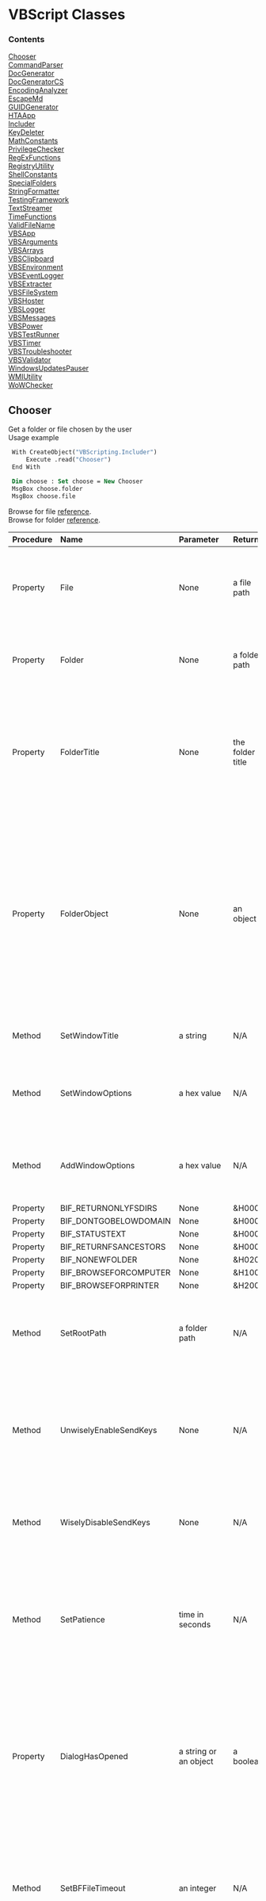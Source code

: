 # VBScript Classes

### Contents

[Chooser](#chooser)  
[CommandParser](#commandparser)  
[DocGenerator](#docgenerator)  
[DocGeneratorCS](#docgeneratorcs)  
[EncodingAnalyzer](#encodinganalyzer)  
[EscapeMd](#escapemd)  
[GUIDGenerator](#guidgenerator)  
[HTAApp](#htaapp)  
[Includer](#includer)  
[KeyDeleter](#keydeleter)  
[MathConstants](#mathconstants)  
[PrivilegeChecker](#privilegechecker)  
[RegExFunctions](#regexfunctions)  
[RegistryUtility](#registryutility)  
[ShellConstants](#shellconstants)  
[SpecialFolders](#specialfolders)  
[StringFormatter](#stringformatter)  
[TestingFramework](#testingframework)  
[TextStreamer](#textstreamer)  
[TimeFunctions](#timefunctions)  
[ValidFileName](#validfilename)  
[VBSApp](#vbsapp)  
[VBSArguments](#vbsarguments)  
[VBSArrays](#vbsarrays)  
[VBSClipboard](#vbsclipboard)  
[VBSEnvironment](#vbsenvironment)  
[VBSEventLogger](#vbseventlogger)  
[VBSExtracter](#vbsextracter)  
[VBSFileSystem](#vbsfilesystem)  
[VBSHoster](#vbshoster)  
[VBSLogger](#vbslogger)  
[VBSMessages](#vbsmessages)  
[VBSPower](#vbspower)  
[VBSTestRunner](#vbstestrunner)  
[VBSTimer](#vbstimer)  
[VBSTroubleshooter](#vbstroubleshooter)  
[VBSValidator](#vbsvalidator)  
[WindowsUpdatesPauser](#windowsupdatespauser)  
[WMIUtility](#wmiutility)  
[WoWChecker](#wowchecker)  


## Chooser
Get a folder or file chosen by the user  
Usage example  
  
```vb
 With CreateObject("VBScripting.Includer") 
     Execute .read("Chooser")
 End With 

 Dim choose : Set choose = New Chooser 
 MsgBox choose.folder 
 MsgBox choose.file 
```
  
Browse for file <a href="http://stackoverflow.com/questions/21559775/vbscript-to-open-a-dialog-to-select-a-filepath"> reference</a>.  
Browse for folder <a href="http://ss64.com/vb/browseforfolder.html"> reference</a>.  
  
| Procedure | Name | Parameter | Return | Comment |
| :-------- | :--- | :-------- | :----- | :------ |
|Property|File|None|a file path|Opens a Choose File dialog and returns the path of a file chosen by the user\. Returns an empty string if no folder was selected\. Note: The title bar text will say Choose File to Upload\.|
|Property|Folder|None|a folder path|Opens a Browse For Folder dialog and returns the path of a folder chosen by the user\. Returns an empty string if no folder was selected\.|
|Property|FolderTitle|None|the folder title|Opens a Browse For Folder dialog and returns the title of a folder chosen by the user\. The title for a normal folder is just the folder name\. For a special folder like %UserProfile%, it may be something entirely different\. Returns an empty string if no folder was selected\.|
|Property|FolderObject|None|an object|Opens a Browse For Folder dialog and returns a Shell\.Application BrowseForFolder object for a folder chosen by the user\. This object has methods Title and Self\.Path, corresponding to this class's FolderTitle and FolderPath, respectively\. This method is recommended for when you need both the FolderTitle and FolderPath but only want the user to have to choose once\. If no folder was selected, then TypeName\(folderObj\) = "Nothing" is True\.|
|Method|SetWindowTitle|a string|N/A|Sets the title of the Browse For Folder window: i\.e\. the text below the titlebar\.|
|Method|SetWindowOptions|a hex value|N/A|Sets the behavior or behaviors for the Browse For Folder window\. The parameter is one or more of the BIF\_ constants:  e\.g\. obj\.BIF\_EDITBOX \+ obj\.BIF\_NONEWFOLDER\.|
|Method|AddWindowOptions|a hex value|N/A|Adds a behavior or behaviors to the Browse For Folder window\. The parameter is one or more of the BIF\_ constants:  e\.g\. obj\.BIF\_EDITBOX \+ obj\.BIF\_NONEWFOLDER\.|
|Property|BIF_RETURNONLYFSDIRS|None|&H0001|None|
|Property|BIF_DONTGOBELOWDOMAIN|None|&H0002|None|
|Property|BIF_STATUSTEXT|None|&H0004|None|
|Property|BIF_RETURNFSANCESTORS|None|&H0008|None|
|Property|BIF_NONEWFOLDER|None|&H0200|None|
|Property|BIF_BROWSEFORCOMPUTER|None|&H1000|None|
|Property|BIF_BROWSEFORPRINTER|None|&H2000|None|
|Method|SetRootPath|a folder path|N/A|Sets the root folder that the Browse For Folder window will allow browsing\. Environment variables are allowed\. See also the UnwiselyEnableSendKeys method\.|
|Method|UnwiselyEnableSendKeys|None|N/A|Optional\. Not recommended\. Enables sending keystrokes to the Choose File to Upload dialog in order to open at the RootFolder\. There is a risk whenever using the WScript\.Shell SendKeys method that keystrokes will be sent to the wrong window\.|
|Method|WiselyDisableSendKeys|None|N/A|Default setting\. Disables SendKeys\. The Choose File to Upload dialog will open to the last place a file was selected, regardless of the RootFolder setting\.|
|Method|SetPatience|time in seconds|N/A|Sets the maximum time in seconds that the File method waits for the Choose File to Upload dialog to appear before abandoning attempts to open the dialog at the folder specified by RootFolder\. Applies only when SendKeys is enabled\. Default is 5 \(seconds\)\.|
|Property|DialogHasOpened|a string or an object|a boolean|Waits for the specified dialog to appear, then returns False if the specified doesn't appear within the time specified by SetPatience, by default 5 \(seconds\)\. Parameter is either a string to match with the title bar text, as when browsing for a file, or else a WshScriptExec object, as when browsing for a folder\. Used internally and by the unit test\.|
|Method|SetBFFileTimeout|an integer|N/A|Sets the time in seconds after which the Browse For File \(Choose File to Upload\) dialog will be terminated if a file has not been chosen\. A timeout of 0 will allow the dialog to remain open indefinitely\. Intended to allow improved testing reliability\. Default is 0\.|
|Method|SetMaxExecLifetime|WShellExec object, exe, milliseconds|N/A|Terminates a WShellExec process \(the Browse for File window for example\) after the specified time in milliseconds\. Timeout of 0 prevents termination\. An example of the exe: "mshta\.exe"\.|

## CommandParser
Command Parser  
  
Runs a specified command and searches the output for a phrase  
  
| Procedure | Name | Parameter | Return | Comment |
| :-------- | :--- | :-------- | :----- | :------ |
|Method|SetCommand|newCmd|N/A|Sets the command to run whose output will be searched\. Required before calling GetResult\.|
|Method|SetSearchPhrase|newSearchPhrase|N/A|Sets a phase to search for in the command's output\. Required before calling GetResult\.|
|Property|GetResult|None|a boolean|Runs the sepecified command and returns True if the specified phrase is found in the command output\.|
|Method|SetStartPhrase|newStartPhrase|N/A|Sets a unique phrase to identify the output line after which the search begins\. Optional\. By defualt the output is searched from the beginning\.|
|Method|SetStopPhrase|newStopPhrase|N/A|Sets a unique phrase to identify the line that follows the last line of the search\. Optional\. By defualt, the output is searched to the end\.|

## DocGenerator
Generate html and markdown documentation for VBScript code based on well-formed comments.  
Usage Example  
```vb
 With CreateObject("VBScripting.Includer")
     Execute .read("DocGenerator")
 End With
 With New DocGenerator
     .SetTitle "VBScript Utility Classes Documentation"
     .SetDocName "TheDocs.html"
     .SetFilesToDocument "*.vbs | *.wsf | *.wsc"
     .SetScriptFolder = "..\..\class"
     .SetDocFolder = "..\.."
     .Generate
     .View
 End With
```
  
<h5> Example of well-formed comments before a Sub statement </h5>  
 Note: A remark is required for Methods (Subs).  
```vb
'Method: SubName
'Parameters: varName, varType
'Remark: Details about the parameters.
```
<h5> Example of well-formed comments before a Property or Function statement </h5>  
 Note: A Returns (or Return or Returns: or Return:) is required with a Property or Function.  
```vb
'Property: PropertyName
'Returns: a string
'Remark: A remark is not required for a Property or Function.
```
<h5> Notes for the comment syntax at the beginning of a script </h5>  
Use a single quote (') for general comments <br />  
- lines without html will be wrapped with p tags <br />  
- lines with html will not be wrapped with p tags <br />  
- use a single quote by itself for an empty line <br />  
- Wrap VBScript code with <code>pre</code> tags, separating multiple lines with &lt;br /&gt;. <br />  
- Wrap other code with <code>code</code> tags, separating multiple lines with &lt;br /&gt;. <br />  
  
Use three single quotes for remarks that should not appear in the documentation <br />  
  
Use four single quotes (''''), if the script doesn't contain a class statement, to separate the general comments at the beginning of the file from the rest of the file.  
  
| Procedure | Name | Parameter | Return | Comment |
| :-------- | :--- | :-------- | :----- | :------ |
|Method|SetScriptFolder|a folder|N/A|Required\. Must be set before calling the Generate method\. Sets the folder containing the scripts to include in the generated documentation\. Environment variables OK\. Relative paths OK\.|
|Method|SetDocFolder|a folder|N/A|Required\. Must be set before calling the Generate method\. Sets the folder of the documentation file\. Environment variables OK\. Relative paths OK\.|
|Method|SetDocName|a filename|N/A|Required\. Must be set before calling the Generate method\. Specifies the name of the documentation file, including the filename extension \(\.html suggested\)\.|
|Method|SetTitle|a string|N/A|Required\. Must be set before calling the Generate method\. Sets the title for the documentation\.|
|Method|SetFilesToDocument|wildcard(s)|N/A|Optional\. Specifies which files to document: default is <strong> \*\.vbs </strong>\. Separate multiple wildcards with " \| "\.|
|Method|Generate|None|N/A|Generate comment\-based documentation for the scripts in the specified folder\.|
|Method|View|None|N/A|Open the documentation file for viewing|
|Property|Colorize|-|-|Gets or sets whether a &lt;pre&gt; code block in the markdown \(\.md\) document \(assumed to be VBScript\) is colorized\. If False \(experimental, with GFM\), the code lines will not wrap\. Default is True|

## DocGeneratorCS
 DocGeneratorCS class  
  
 Generates html and markdown documentation for C# code from compiler-generated xml files based on three-slash (///) code comments.<br />  
 Four base tags are supported: summary, parameters, returns, and remarks.<br />  
 Within these tags, html tags are supported. While not all html tags are supported by markdown, they should at least be tolerated, subject to the Note below.  
 Note: Html tags may result in malformed markdown table rows when there is whitespace between adjacent tags.  
  
| Procedure | Name | Parameter | Return | Comment |
| :-------- | :--- | :-------- | :----- | :------ |
|Property|XmlFolder|-|-|Required\. Gets or sets the folder containing the \.xml files autogenerated by the C\# compiler\. Relative paths and environment variables are supported\.|
|Property|OutputFile|-|-|Required\. Gets or sets the path and base name of the output files, not including  the \.html and \.md filename extensions\. Older versions, if any, will be overwritten\. Relative paths and environment variables are supported\.|
|Method|Generate|None|N/A|Generates html and markdown code documentation\. Requires \.xml files to have been generated by the C\# compiler\.|
|Method|ViewHtml|None|N/A|Opens the html document with the default viewer\.|
|Method|ViewMarkdown|None|N/A|Opens the markdown document with the default viewer\.|

## EncodingAnalyzer
Provides various properties to analyze a file's encoding  
Usage example  
```vb
With CreateObject("VBScripting.Includer")
    Execute .read("EncodingAnalyzer")
End With
 
With New EncodingAnalyzer.SetFile(WScript.Arguments(0))
    MsgBox "isUTF16LE: " & .isUTF16LE
End With
```
  
Stackoverflow references: <a href="http://stackoverflow.com/questions/3825390/effective-way-to-find-any-files-encoding"> 1</a>, <a href="http://stackoverflow.com/questions/1410334/filesystemobject-reading-unicode-files"> 2</a>.  
  
| Procedure | Name | Parameter | Return | Comment |
| :-------- | :--- | :-------- | :----- | :------ |
|Property|SetFile|a filespec|an object self reference|Required\. Specifies the file whose encoding is to be determined\. Relative paths are permitted, relative to the current directory\.|
|Property|isUTF16LE|None|a boolean|Returns a boolean indicating whether the file specified by SetFile is Unicode Little Endian, <strong> aka Unicode</strong>\.|
|Property|isUTF16BE|None|a boolean|Returns a boolean indicating whether the file specified by SetFile is Unicode Big Endian\.|
|Property|isUTF7|None|a boolean|Returns a boolean indicating whether the file specified by SetFile is UTF7\.|
|Property|isUTF8|None|a boolean|Returns a boolean indicating whether the file specified by SetFile is UTF8\.|
|Property|isUTF32|None|a boolean|Returns a boolean indicating whether the file specified by SetFile is UTF32\.|
|Property|isAscii|None|a boolean|Returns a boolean indicating whether the file specified by SetFile is Ascii\.|
|Property|GetType|None|a string|Returns one of the following strings according the format of the file set by SetFile: Ascii, UTF16LE, UTF16BE, UTF7, UTF8, UTF32\.|
|Property|GetCurrentDirectory|None|a folder|Returns the current directory|
|Method|SetCurrentDirectory|a folder|N/A|Sets the current directory\.|
|Property|GetByte|BOM byte number|an integer|Returns the Ascii value, 0 to 255, of the byte specified\. The parameter must be an integer: one of 0, 1, 2, or 3\. These represent the first four bytes in the file, the Byte Order Mark \(BOM\)\.|

## EscapeMd
EscapeMd.vbs  
Escapes markdown special characters.  
  
| Procedure | Name | Parameter | Return | Comment |
| :-------- | :--- | :-------- | :----- | :------ |
|Property|EscapeMd|unescaped string|escaped string|Returns a string with Markdown special characters escaped\.|

## GUIDGenerator
Generate a unique GUID  
Usage example  
```vb
 With CreateObject("VBScripting.Includer")
     Execute .read("GUIDGenerator")
 End With
 InputBox "",, New GUIDGenerator
```
  
| Procedure | Name | Parameter | Return | Comment |
| :-------- | :--- | :-------- | :----- | :------ |
|Property|Generate|None|a GUID|Returns a unique GUID\. Generate is the default property for the class, so the property name is optional\. A sample GUID: \{928507A9\-7958\-4E6E\-A0B1\-C33A5D4D602A\}|
|Method|SetUppercase|None|N/A|Configure the Generate property to return uppercase, the default\.|
|Method|SetLowercase|None|N/A|Configure the Generate property to return lowercase|

## HTAApp
HTAApp class  
Supports the VBSApp class, providing .hta functionality.  
  
| Procedure | Name | Parameter | Return | Comment |
| :-------- | :--- | :-------- | :----- | :------ |
|Method|Sleep|an integer|N/A|Pauses execution of the script or \.hta for the specified number of milliseconds\.|
|Method|PrepareToSleep|None|N/A|Required before calling the Sleep method when AlwaysPrepareToSleep is False in HTAApp\.config\.|
|Property|GetFilespec|None|a string|Returns the filespec of the calling \.hta file\.|
|Property|GetArgs|None|an array|Returns the mshta\.exe command line args as an array, including the \.hta filespec, which has index 0\.|

## Includer
  
The Includer object helps with dependency management, and can be used in a .wsf, .vbs, or .hta script.  
  
How it works: The Read method returns the contents of a .vbs class file--or any other text file.  
  
Usage example  
```vb
 With CreateObject("VBScripting.Includer")
     Execute .read("WMIUtility.vbs")
     Execute .read("TextStreamer") '.vbs may be omitted
 End With
 Dim wmi : Set wmi = New WMIUtility
 Dim streamer : Set streamer = New TextStreamer 
```
  
Relative paths may be used and are relative to the location of the class folder.  
  
Registration  
  
Although Windows Script Component (.wsc) files must be registered--unless used with GetObject("script:" & AbsolutePathToWscFile)--right clicking <code> Includer.wsc</code> and selecting Register probably <strong> will not work</strong>. Instead,  
1) Run the Setup.vbs in the project folder. Or,  
2) Run the following commands in a command window with elevated privileges. The first command applies to 64-bit systems and 32-bit systems. The second command applies only to 64-bit systems.  
  
<code>     %SystemRoot%\System32\regsvr32.exe &lt;absolute-path-to&gt;\Includer.wsc </code> <br /> <code>     %SystemRoot%\SysWow64\regsvr32.exe &lt;absolute-path-to&gt;\Includer.wsc </code>  
  
| Procedure | Name | Parameter | Return | Comment |
| :-------- | :--- | :-------- | :----- | :------ |
|Property|GetObj|className|An object|Returns an object based on the VBScript class with the specified name\. Requires a \.wsc Windows Script Component file in \\class\\wsc\. See StringFormatter\.wsc for an example\.|
|Property|Read|a file|the file contents|Returns the contents of the specified file, which may be expressed either as an abolute path, or as a relative path relative to the <code> class</code> folder\. The file name extension may be omitted for \.vbs files\.|
|Property|ReadFrom|file, path|file contents|Returns the contents of the specified file, which may be expressed either as an abolute path, or as a relative path relative to the path specified\. The file name extension may be omitted for \.vbs files\.|
|Property|LibraryPath|None|a folder path|Returns the resolved, absolute path of the folder that contains Includer\.wsc, which is the reference for relative paths passed to the Read and ReadFrom methods\.|

## KeyDeleter
Deletes a registry key and all of its subkeys.  
  
| Procedure | Name | Parameter | Return | Comment |
| :-------- | :--- | :-------- | :----- | :------ |
|Method|DeleteKey|root, key|N/A|Deletes the specified registry key and all of its subkeys\. Use one of the root constants for the first parameter\.|
|Property|HKCR|None|&H80000000|Provides a value suitable for the first parameter of the DeleteKey method\.|
|Property|HKCU|None|&H80000001|Provides a value suitable for the first parameter of the DeleteKey method\.|
|Property|HKLM|None|&H80000002|Provides a value suitable for the first parameter of the DeleteKey method\.|
|Property|HKU|None|&H80000003|Provides a value suitable for the first parameter of the DeleteKey method\.|
|Property|HKCC|None|&H80000005|Provides a value suitable for the first parameter of the DeleteKey method\.|
|Property|Result|None|an integer|Returns a code indicating the result of the most recent DeleteKey call\. Codes can be looked up in <a href="https://msdn\.microsoft\.com/en\-us/library/aa393978\(v=vs\.85\)\.aspx">WbemErrEnum</a>|
|Property|Delete|a boolean|a boolean|Gets or sets the boolean that controls whether the key is actually deleted\.|

## MathConstants
| Procedure | Name | Parameter | Return | Comment |
| :-------- | :--- | :-------- | :----- | :------ |
|Property|Pi|None|3.14159...|None|
|Property|DEGRAD|None|Pi/180|Used to convert degrees to radians|
|Property|RADEG|None|180/Pi|Used to convert radians to degrees|

## PrivilegeChecker
Default property Privileged returns True if the calling script has elevated privileges.  
Usage example  
```vb
 With CreateObject("VBScripting.Includer") 
     Execute .read("PrivilegeChecker") 
 End With 
 MsgBox WScript.ScriptName & " is running with elevated privileges: " & New PrivilegeChecker 
```
  
Reference: <a href="http://stackoverflow.com/questions/4051883/batch-script-how-to-check-for-admin-rights/21295806"> stackoverflow.com</a>  
  
| Procedure | Name | Parameter | Return | Comment |
| :-------- | :--- | :-------- | :----- | :------ |
|Property|Privileged|None|a boolean|Returns True if the calling script is running with elevated privileges, False if not\. Privileged is the default property\.|

## RegExFunctions
Regular Expression functions - a work in progress  
  
Usage example  
```vb
  With CreateObject("VBScripting.Includer")
      Execute .read("RegExFunctions")
  End With
  
  Dim reg : Set reg = New RegExFunctions
  reg.SetTestString "'Method SetSomething"
  reg.SetPattern "(M).*(od).*(tS)"
  
  Dim s, submatch, subs : s = ""
  Set subs = reg.GetSubMatches
  
  For Each submatch In subs
      s = s & " " & submatch
  Next
  MsgBox s 'M od tS 
```
  
| Procedure | Name | Parameter | Return | Comment |
| :-------- | :--- | :-------- | :----- | :------ |
|Property|Pattern|wildcard|a regex expression|Returns a regex expression equivalent to the specified wildcard expression\(s\)\. Delimit multiple wildcards with \|\.|
|Property|re|None|an object reference|Returns a reference to the RegExp object instance|
|Method|SetPattern|a regex pattern|N/A|Required before calling FirstMatch or GetSubMatches\. Sets the pattern of the RegExp object instance|
|Method|SetTestString|a string|N/A|Required before calling FirstMatch or GetSubMatches\. Specifies the string against which the regex pattern will be tested\.|
|Method|SetIgnoreCase|a boolean|N/A|Optional\. Specifies whether the regex object will ignore case\. Default is False\.|
|Method|SetGlobal|a boolean|N/A|Optional\. Specifies whether the pattern should match all occurrences in the search string or just the first one\. Default is False\.|
|Property|GetSubMatches|None|an object|Returns the RegExp SubMatches object for the specified pattern and test string\. The matches can be accessed with a For Each loop\. See general usage comments\. Work in progress\. You must handle errors in case there are no matches\.|
|Property|FirstMatch|None|a string|Regarding the string specified by SetTestString, returns the first substring in the string that matches the regex pattern specified by SetPattern\.|

## RegistryUtility
Provides functions relating to the Windows&reg; registry  
  
Usage example  
```vb
  With CreateObject("VBScripting.Includer") 
      Execute .read("RegistryUtility") 
  End With 
  Dim reg : Set reg = New RegistryUtility 
  Dim key : key = "SOFTWARE\Microsoft\Windows NT\CurrentVersion" 
  MsgBox reg.GetStringValue(reg.HKLM, key, "ProductName") 
```
  
Set valueName to vbEmpty or "" (two double quotes) to specify a key's default value.  
  
StdRegProv docs <a href="https://msdn.microsoft.com/en-us/library/aa393664(v=vs.85).aspx"> online</a>.  
  
| Procedure | Name | Parameter | Return | Comment |
| :-------- | :--- | :-------- | :----- | :------ |
|Method|SetPC|a computer name|N/A|Optional\. A dot \(\.\) can be used for the local computer \(default\), in place of the computer name\.|
|Property|GetStringValue|rootKey, subKey, valueName|a string|Returns the value of the specified registry location\. The specified registry entry must be of type string \(REG\_SZ\)\.|
|Method|SetStringValue|rootKey, subKey, valueName, value|N/A|Writes the specified REG\_SZ value to the specified registry location\. Writing to HKLM or HKCR requires elevated privileges\.|
|Property|GetExpandedStringValue|rootKey, subKey, valueName|a string|Returns the value of the specified registry location\. The specified registry entry must be of type REG\_EXPAND\_SZ\.|
|Method|SetExpandedStringValue|rootKey, subKey, valueName, value|N/A|Writes the specified REG\_EXPAND\_SZ value to the specified registry location\. Writing to HKLM or HKCR requires elevated privileges\.|
|Property|HKLM|None|&H80000002|Represents HKEY\_LOCAL\_MACHINE\. For use with the rootKey parameter\.|
|Property|HKCU|None|&H80000001|Represents HKEY\_CURRENT\_USER\. For use with the rootKey parameter\.|
|Property|HKCR|None|&H80000000|Represents HKEY\_CLASSES\_ROOT\. For use with the rootKey parameter\.|
|Property|GetPC|None|a string|Returns the name of the current computer\. <strong> \.</strong> \(dot\) indicates the local computer\.|
|Property|GetRegValueType|rootKey, subKey, valueName|an integer|Returns a registry key value type integer\.|
|Method|EnumValues|rootKey, subKey, aNames, aTypes|N/A|Enumerates the value names and their types for the specified key\. The aNames and aTypes parameters are populated with arrays of key value name strings and type integers, respectively\. Wraps the StdRegProv EnumValues method, effectively fixing its <a href="https://groups\.google\.com/forum/\#\!topic/microsoft\.public\.win32\.programmer\.wmi/10wMqGWIfms"> lonely Default Value bug</a>, except that with HKCR and HKLM, elevated privileges are required or else aNames and aValues may be null if the default value is the only value\.|
|Property|REG_SZ|None|1|Returns a registry value type constant\.|
|Property|REG_EXPAND_SZ|None|2|Returns a registry value type constant\.|
|Property|REG_BINARY|None|3|Returns a registry value type constant\.|
|Property|REG_DWORD|None|4|Returns a registry value type constant\.|
|Property|REG_MULTI_SZ|None|7|Returns a registry value type constant\.|
|Property|REG_QWORD|None|11|Returns a registry value type constant\.|
|Property|GetRegValueTypeString|rootKey, subKey, valueName|a string|Returns a registry key value type string suitable for use with WScript\.Shell RegWrite method argument \#3\. That is, one of "REG\_SZ", "REG\_EXPAND\_SZ", "REG\_BINARY", or "REG\_DWORD"\.|

## ShellConstants
Constants for use with WScript.Shell.Run  
  
| Procedure | Name | Parameter | Return | Comment |
| :-------- | :--- | :-------- | :----- | :------ |
|Property|RunHidden|None|0|Window opens hidden\. <br /> For use with Run method parameter \#2|
|Property|RunNormal|None|1|Window opens normal\. <br /> For use with Run method parameter \#2|
|Property|RunMinimized|None|2|Window opens minimized\. <br /> For use with Run method parameter \#2|
|Property|RunMaximized|None|3|Window opens maximized\. <br /> For use with Run method parameter \#2|
|Property|Synchronous|None|True|Script execution halts and waits for the called process to exit\. <br /> For use with Run method parameter \#3|
|Property|Asynchronous|None|False|Script execution proceeds without waiting for the called process to exit\. <br /> For use with Run method parameter \#3|

## SpecialFolders
An enum and wrapper for WScript.Shell.SpecialFolders  
Usage example  
```vb
     With CreateObject("VBScripting.Includer") 
         Execute .read("SpecialFolders") 
     End With 
   
     Dim sf : Set sf = New SpecialFolders 
     MsgBox sf.GetPath(sf.AllUsersDesktop) 'C:\Users\Public\Desktop 
```
  
| Procedure | Name | Parameter | Return | Comment |
| :-------- | :--- | :-------- | :----- | :------ |
|Property|GetPath|a special folder alias|a folder path|Returns the absolute path of the specified special folder\. This is the default property, so the property name is optional\.|
|Property|GetAliasList|None|a string|Returns a comma \+ space delimited list of the aliases of all the special folders\.|
|Property|GetAliasArray|None|an array of strings|Returns an array of the aliases of all the special folders\.|
|Property|AllUsersDesktop|None|a string|Returns a special folder alias having the exact same characters as the property name|
|Property|AllUsersStartMenu|None|a string|Returns a special folder alias having the exact same characters as the property name|
|Property|AllUsersPrograms|None|a string|Returns a special folder alias having the exact same characters as the property name|
|Property|AllUsersStartup|None|a string|Returns a special folder alias having the exact same characters as the property name|
|Property|Desktop|None|a string|Returns a special folder alias having the exact same characters as the property name|
|Property|Favorites|None|a string|Returns a special folder alias having the exact same characters as the property name|
|Property|Fonts|None|a string|Returns a special folder alias having the exact same characters as the property name|
|Property|MyDocuments|None|a string|Returns a special folder alias having the exact same characters as the property name|
|Property|NetHood|None|a string|Returns a special folder alias having the exact same characters as the property name|
|Property|PrintHood|None|a string|Returns a special folder alias having the exact same characters as the property name|
|Property|Programs|None|a string|Returns a special folder alias having the exact same characters as the property name|
|Property|Recent|None|a string|Returns a special folder alias having the exact same characters as the property name|
|Property|SendTo|None|a string|Returns a special folder alias having the exact same characters as the property name|
|Property|StartMenu|None|a string|Returns a special folder alias having the exact same characters as the property name|
|Property|Startup|None|a string|Returns a special folder alias having the exact same characters as the property name|
|Property|Templates|None|a string|Returns a special folder alias having the exact same characters as the property name|

## StringFormatter
 StringFormatter.vbs is the script for StringFormatter.wsc  
  
Provides string formatting functions  
  
Three instantiation examples:  
```vb
 With CreateObject("VBScripting.Includer") 
      Execute .read("StringFormatter") 
      Dim fm : Set fm = New StringFormatter 
 End With 
```
or   
```vb
 With CreateObject("VBScripting.Includer") 
      Dim fm : Set fm = .GetObj("StringFormatter") 
 End With 
```
or   
```vb
 Dim fm : Set fm = CreateObject("VBScripting.StringFormatter") 
```
Usage examples:  
```vb
 WScript.Echo fm.format(Array("MsgBox ""%s: "" & %s", "Result", -5.1)) 'MsgBox "Result: " & -5.1 
 
 WScript.Echo fm.pluralize(3, "dog") '3 dogs 
 WScript.Echo fm.pluralize(1, "dog") '1 dog 
 WScript.Echo fm.pluralize(0, "dog") '0 dogs 
 fm.SetZeroSingular 
 WScript.Echo fm.pluralize(0, "dog") '0 dog 
 WScript.Echo fm.pluralize(1, Split("person people")) '1 person 
 WScript.Echo fm.pluralize(2, Split("person people")) '2 people 
 WScript.Echo fm.pluralize(12, "egg") '12 eggs 
```
  
| Procedure | Name | Parameter | Return | Comment |
| :-------- | :--- | :-------- | :----- | :------ |
|Property|Format|array|a string|Returns a formatted string\. The parameter is an array whose first element contains the pattern of the returned string\. The first %s in the pattern is replaced by the next element in the array\. The second %s in the pattern is replaced by the next element in the array, and so on\. Variant subtypes tested OK with %s include string, integer, and single\. Format is the default property for the class, so the property name is optional\. If there are too many or too few %s instances, then an error will be raised\.|
|Method|SetSurrogate|a string|N/A|Optional\. Sets the string that the Format method will replace with the specified array element\(s\), %s by default\.|
|Property|Pluralize|count, noun|a string|Returns a string that may or may not be pluralized, depending on the specified count\. If the noun has irregular pluralization, pass in a two\-element array: <code> Split\("person people"\)</code>\. Otherwise, you may pass in either a singular noun as a string, <code> red herring</code>, or else a two\-element array, <code> Split\("red herring \| red herrings", "\|"\)</code>\.|
|Method|SetZeroSingular|None|N/A|Optional\. Changes the default behavior of considering a count of zero to be plural\.|
|Method|SetZeroPlural|None|N/A|Optional\. Restores the default behavior of considering a count of zero to be plural\.|

## TestingFramework
A lightweight testing framework  
Usage example  
 ```vb
     With CreateObject("VBScripting.Includer") 
         Execute .read("VBSValidator") 
         Execute .read("TestingFramework") 
     End With 
     Dim val : Set val = New VBSValidator 'class under test 
     With New TestingFramework 
         .describe "VBSValidator class" 
         .it "should return False when IsBoolean is given a string" 
             .AssertEqual val.IsBoolean("sdfjke"), False 
         .it "should raise an error when EnsureBoolean is given a string" 
             Dim nonBool : nonBool = "a string" 
             On Error Resume Next 
                 val.EnsureBoolean(nonBool) 
                 .AssertErrorRaised 
                 Dim errDescr : errDescr = Err.Description 'capture the error information 
                 Dim errSrc : errSrc = Err.Source 
             On Error Goto 0 
     End With 
```
  
 See also VBSTestRunner  
  
| Procedure | Name | Parameter | Return | Comment |
| :-------- | :--- | :-------- | :----- | :------ |
|Method|describe|unit description|N/A|Sets the description for the unit under test\. E\.g\. \.describe "DocGenerator class"|
|Method|it|an expectation|N/A|Sets the specification, a\.k\.a\. spec, which is a description of some expectation to be met by the unit under test\. E\.g\. \.it "should return an integer"|
|Property|GetSpec|None|a string|Returns the specification string for the current spec\.|
|Method|ShowPendingResult|None|N/A|Flushes any pending results\. Generally for internal use, but may occasionally be helpful prior to an ad hoc StdOut comment, so that the comment shows up in the output in its proper place\.|
|Method|AssertEqual|actual, expected|N/A|Asserts that the specified two variants, of any subtype, are equal\.|
|Method|AssertErrorRaised|None|N/A|Asserts that an error should be raised by one or more of the preceeding statements\. The statement\(s\), together with the AssertErrorRaised statement, should be wrapped with an <br /> <pre style='white\-space: nowrap;'> On Error Resume Next <br /> On Error Goto 0 </pre> block\.|
|Method|DeleteFiles|an array|N/A|Deletes the specified files\. The parameter is an array of filespecs\. Relative paths may be used\.|
|Property|MessageAppeared|None|a boolean|None|
|Method|ShowSendKeysWarning|None|N/A|Shows a SendKeys warning: a warning message to not make mouse clicks or key presses\.|
|Method|CloseSendKeysWarning|None|N/A|Closes the SendKeys warning\.|

## TextStreamer
Open a file as a text stream for reading, writing, or appending.  
<h5> Methods for use with the text stream that is returned by the Open method: </h5>  
<p> <em> Reading methods: </em> Read, ReadLine, ReadAll <br /> <em> Writing methods: </em> Write, WriteLine, WriteBlankLines <br /> <em> Reading or Writing methods: </em> Close, Skip, SkipLine <br /> <em> Reading or writing properties: </em> AtEndOfLine, AtEndOfStream, Column, Line </p>  
  
| Procedure | Name | Parameter | Return | Comment |
| :-------- | :--- | :-------- | :----- | :------ |
|Property|Open|None|an object|Returns a text stream object according to the specified settings \(methods beginning with Set\.\.\.\)|
|Method|SetFile|a filespec|N/A|Specifies the file to be opened by the text streamer\. Can include environment variable names\. The default file is a random\-named \.txt file on the desktop\.|
|Method|SetFolder|a folder|N/A|Specifies the folder of the file to be opened by the text streamer\. Can include environment variables\. Default is %UserProfile%\\Desktop|
|Method|SetFileName|a file name|N/A|Specifies the file name, including extension, of the file to be opened by the text streamer\. Default is a randomly named \.txt file\.|
|Method|SetForReading|None|N/A|Prepares the text stream to be opened for reading|
|Method|SetForWriting|None|N/A|Prepares the text stream to be opened for writing|
|Method|SetForAppending|None|N/A|Prepares the text stream to be opened for appending \(default\)|
|Method|SetCreateNew|None|N/A|Allows a new file to be created \(default\)|
|Method|SetDontCreateNew|None|N/A|Prevents a new file from being created if the file doesn't already exist|
|Method|SetAscii|None|N/A|Sets the expectation that the file will be Ascii \(default\)|
|Method|SetUnicode|None|N/A|Sets the expectation that the file will be Unicode|
|Method|SetSystemDefault|None|N/A|Uses Ascii or Unicode according to the system default|
|Method|View|None|N/A|Opens the file for viewing|
|Method|CloseViewer|None|N/A|Close the file viewer\. From the docs: Use the Terminate method only as a last resort since some applications do not clean up properly\. As a general rule, let the process run its course and end on its own\. The Terminate method attempts to end a process using the WM\_CLOSE message\. If that does not work, it kills the process immediately without going through the normal shutdown procedure\.|
|Method|SetViewer|filespec|N/A|Sets the filespec of an alternate file viewer to use with the View method\.The default viewer is Notepad\.|
|Method|Delete|None|N/A|Deletes the streamer file|
|Method|Run|None|N/A|Open/Run the file, assuming it has an executable file extension\.|
|Property|GetFile|None|a filespec|Returns the filespec of the file that is open or set to be opened by the text streamer\. Environment variables are not expanded\.|
|Property|GetFileName|None|a file name|Returns the file name of the file that is open or set to be opened by the text streamer\. Environment variables are not expanded\.|
|Property|GetFolder|None|a folder|Returns the folder of the file that is open or set to be opened by the text streamer\. Environment variables are not expanded\.|
|Property|GetCreateMode|None|a boolean|Gets the current CreateMode setting\. Returns one of these stream constants: bDontCreateNew or bCreateNew\.|
|Property|GetStreamMode|None|an integer|Gets the current StreamMode setting\. Returns one of these stream constants: iForReading, iForWriting, iForAppending|
|Property|GetStreamFormat|None|a tristate boolean|Gets the current StreamFormat setting\. Returns one of these stream constants: tbAscii, tbUnicode, tbSystemDefault|

## TimeFunctions
| Procedure | Name | Parameter | Return | Comment |
| :-------- | :--- | :-------- | :----- | :------ |
|Method|SetFirstDOW|an integer|N/A|Specifies the first day of the week\. Parameter can be one of the VBScript constants vbSunday, vbMonday, \.\.\.|
|Property|LetDOWBeAbbreviated|a boolean|N/A|Specifies whether day\-of\-the\-week strings should be abbreviated: Default is False\.|
|Property|TwoDigit|a number|a two-char string|Returns a two\-char string that may have a leading 0, given a numeric integer/string/variant of length one or two|
|Property|DOW|a date|a day of the week|Returns a day of the week string, e\.g\. Monday, given a VBS date|
|Property|GetFormattedDay|a date|a date string|Returns a formatted day string; e\.g\. 2016\-09\-15\-Sat|
|Property|GetFormattedTime|a date|a date string|Returns a formatted 24\-hr time string: e\.g\. 13:38:45 or 00:45:32|

## ValidFileName
Provides for modifying a string to remove characters that are not suitable for use in a Windows&reg; file name.  
Usage Example  
```vb
     With CreateObject("VBScripting.Includer") 
         Execute .read("ValidFileName") 
     End With 
  
     MsgBox GetValidFileName("test\ing") 'test-ing 
```
  
ValidFileName.vbs provides an example of introductory comments in a script that lacks a Class statement: With DocGenerator.vbs, a line beginning with '''' (four single quotes) may be used instead of a Class statement, in order to end the introductory comments section.  
  
| Procedure | Name | Parameter | Return | Comment |
| :-------- | :--- | :-------- | :----- | :------ |
|Property|GetValidFileName|a file name candidate|a valid file name|Returns a string suitable for use as a file name: Removes <strong> \\ / : \* ? " < > \| %20 \# </strong> and replaces them with a hyphen/dash \(\-\)|

## VBSApp
VBSApp class  
Intended to support identical handling of class procedures by .vbs/.wsf files and .hta files.  
This can be useful when writing a class that might be used in both types of "apps".  
Four ways to instantiate  
For .vbs/.wsf scripts,  
 ```vb
  Dim app : Set app = CreateObject("VBScripting.VBSApp") 
  app.Init WScript 
```
For .hta applications,  
 ```vb
  Dim app : Set app = CreateObject("VBScripting.VBSApp") 
  app.Init document 
```
If the script may be used in .vbs/.wsf scripts or .hta applications  
 ```vb
  With CreateObject("VBScripting.Includer") 
      Execute .read("VBSApp") 
  End With 
  Dim app : Set app = New VBSApp 
```
Alternate method for both .hta and .vbs/.wsf,  
 ```vb
  Set app = CreateObject("VBScripting.VBSApp") 
  If "HTMLDocument" = TypeName(document) Then 
      app.Init document 
  Else app.Init WScript 
  End If 
```
Examples  
 ```vb
  'test.vbs "arg one" "arg two" 
  With CreateObject("VBScripting.Includer") 
      Execute .read("VBSApp") 
  End With 
  Dim app : Set app = New VBSApp 
  MsgBox app.GetName 'test.vbs 
  MsgBox app.GetArg(1) 'arg two 
  MsgBox app.GetArgsCount '2 
  app.Quit 
```
  
 ```vb
  <!-- test.hta "arg one" "arg two" --> 
  <hta:application icon="msdt.exe"> 
      <script language="VBScript"> 
          With CreateObject("VBScripting.Includer") 
              Execute .read("VBSApp") 
          End With 
          Dim app : Set app = New VBSApp 
          MsgBox app.GetName 'test.hta 
          MsgBox app.GetArg(1) 'arg two 
          MsgBox app.GetArgsCount '2 
          app.Quit 
      </script> 
  </hta:application> 
```
  
| Procedure | Name | Parameter | Return | Comment |
| :-------- | :--- | :-------- | :----- | :------ |
|Property|GetArgs|None|array of strings|Returns an array of command\-line arguments\.|
|Property|GetArgsString|None|a string|Returns the command\-line arguments string\. Can be used when restarting a script for example, in order to retain the original arguments\. Each argument is wrapped wih double quotes\. The return string has a leading space, by design, unless there are no arguments\.|
|Property|GetArg|an integer|a string|Returns the command\-line argument having the specified zero\-based index\.|
|Property|GetArgsCount|None|an integer|Returns the number of arguments\.|
|Property|GetFullName|None|a string|Returns the filespec of the calling script or hta\.|
|Property|GetFileName|None|a string|Returns the name of the calling script or hta, including the filename extension\.|
|Property|GetBaseName|None|a string|Returns the name of the calling script or hta, without the filename extension\.|
|Property|GetExtensionName|None|a string|Returns the filename extension of the calling script or hta\.|
|Property|GetParentFolderName|None|a string|Returns the folder that contains the calling script or hta\.|
|Property|GetExe|None|a string|Returns "mshta\.exe" to hta files, and "wscript\.exe" or "cscript\.exe" to scripts, depending on the host\.|
|Method|RestartWith|#1: host; #2: switch; #3: elevating"|N/A|Restarts the script/app with the specified host \(typically "wscript\.exe", "cscript\.exe", or "mshta\.exe"\) and retaining the command\-line arguments\. Paramater \#2 is a cmd\.exe switch, "/k" or "/c"\. Parameter \#3 is a boolean, True if restarting with elevated privileges\. If userInteractive, first warns user that the User Account Control dialog will open\.|
|Method|SetUserInteractive|boolean|N/A|Sets userInteractive value\. Setting to True can be useful for debugging\. Default is True\.|
|Property|GetUserInteractive|None|boolean|Returns the userInteractive setting\. This setting also may affect the visibility of selected console windows\.|
|Method|SetVisibility|0 (hidden) or 1 (normal)|N/A|Sets the visibility of selected command windows\. SetUserInteractive also affects this setting\. Default is True\.|
|Property|GetVisibility|None|0 (hidden) or 1 (normal)|Returns the current visibility setting\. SetUserInteractive also affects this setting\.|
|Method|Quit|None|N/A|Gracefully closes the hta/script\.|
|Method|Sleep|an integer|N/A|Pauses execution of the script or \.hta for the specified number of milliseconds\.|
|Property|WScriptHost|None|"wscript.exe"|Can be used as an argument for the method RestartIfNotPrivileged\.|
|Property|CScriptHost|None|"cscript.exe"|Can be used as an argument for the method RestartIfNotPrivileged\.|
|Property|GetHost|None|"wscript.exe" or "cscript.exe" or "mshta.exe"|Returns the current host\. Can be used as an argument for the method RestartIfNotPrivileged\.|

## VBSArguments
Functions related to VBScript command-line arguments  
  
| Procedure | Name | Parameter | Return | Comment |
| :-------- | :--- | :-------- | :----- | :------ |
|Property|GetArgumentsString|None|a string containing all command-line arguments|For use when restarting a script, in order to retain the original arguments\. Each argument is wrapped wih quotes, which are stripped off as they are read back in\. The return string has a leading space, by design, unless there are no arguments|

## VBSArrays
| Procedure | Name | Parameter | Return | Comment |
| :-------- | :--- | :-------- | :----- | :------ |
|Property|Uniques|an array|an array|Returns an array with no duplicate items, given an array that may have some\.|
|Property|RemoveFirstElement|an array of strings|an array of strings|Returns a array without the first element of the specified array\.|
|Property|CollectionToArray|a collection of strings|array of strings|Can be used to convert the WScript\.Arguments object to an array, for example\.|

## VBSClipboard
Clipboard procedures  
  
| Procedure | Name | Parameter | Return | Comment |
| :-------- | :--- | :-------- | :----- | :------ |
|Method|SetClipboardText|a string|N/A|Copies the specified string to the clipboard\. Uses clip\.exe, which shipped with Windows&reg; Vista / Server 2003 through Windows 10\.|
|Property|GetClipboardText|None|a string|Returns text from the clipboard|

## VBSEnvironment
| Procedure | Name | Parameter | Return | Comment |
| :-------- | :--- | :-------- | :----- | :------ |
|Property|Expand|a string|a string|Expands environment variable\(s\); e\.g\. convert %UserProfile% to C:\\Users\\user42|
|Property|Collapse|a string|a string|Collapses a string that may contain one or more substrings that can be shortened to an environment variable\.|
|Method|CreateUserVar|varName, varValue|N/A|Create or set a user environment variable|
|Method|SetUserVar|varName, varValue|N/A|Set or create a user environment variable|
|Property|GetUserVar|a variable name|the variable value|Returns the value of the specified user environment variable|
|Method|RemoveUserVar|varName|N/A|Removes a user environment variable|
|Method|CreateProcessVar|varName, varValue|N/A|Create a process variable|
|Method|SetProcessVar|varName, varValue|N/A|Sets or creates a process environment variable|
|Property|GetProcessVar|varName|the variable value|Returns the value of the specified environment variable|
|Method|RemoveProcessVar|varName|N/A|Removes the specified process environment variable|
|Property|GetDefaults|None|an array|Returns an array of common environment variables pre\-installed with some versions of Windows&reg;\. Not exhaustive\.|

## VBSEventLogger
Adds an event entry to a log file  
  
Wrapper for the Windows Script Host (WSH) WshShell.LogEvent method  
  
To see a log entry, type EventVwr at the command prompt to open the Event Viewer, expand Windows Logs, and select Application. The log Source will be WSH. Or you can use the CreateCustomView method to create an entry in the Event Viewer's Custom Views section.  
  
Usage example:  
 ```vb
  With CreateObject("VBScripting.Includer") 
      Execute .read("VBSEventLogger") 
  End With 
   
  Dim logger : Set logger = New VBSEventLogger 
  logger.log logger.INFORMATION, "informative message 1" 'example information log entry 1 
  logger logger.INFORMATION, "informative message 2" 'example information log entry 2 
  logger 4, "informative message 3" 'example information log entry 3 
  logger 1, "error message" 'example error log entry 
   
  logger.CreateCustomView 'create a custom view in the Event Viewer 
  logger.OpenViewer 'open EventVwr.msc 
```
  
| Procedure | Name | Parameter | Return | Comment |
| :-------- | :--- | :-------- | :----- | :------ |
|Method|Log|eventType, message|N/A|Adds an event entry to a log file with the specified message\. This is the default method, so the method name is optional\.|
|Method|CreateCustomView|None|N/A|Creates a Custom View in the Event Viewer, eventvwr\.msc, named WSH Logs\. The User Account Control dialog will open, in order to confirm elevation of privileges\. Based on VBSEventLoggerCustomView\.xml\.|
|Method|OpenViewer|None|N/A|Opens the Windows&reg; Event Viewer, eventvwr\.msc|
|Property|SUCCESS|None|0|Returns a value for use as an "eventType" parameter|
|Property|ERROR|None|1|Returns a value for use as an "eventType" parameter|
|Property|WARNING|None|2|Returns a value for use as an "eventType" parameter|
|Property|INFORMATION|None|4|Returns a value for use as an "eventType" parameter|
|Property|AUDIT_SUCCESS|None|8|Returns a value for use as an "eventType" parameter|
|Property|AUDIT_FAILURE|None|16|Returns a value for use as an "eventType" parameter|
|Method|OpenConfigFolder|None|N/A|Opens the Event Viewer configuration folder, by default "%ProgramData%\\Microsoft\\Event Viewer"\. The Views subfolder contains the \.xml files defining the custom views\.|
|Method|OpenLogFolder|None|N/A|Opens the folder with the \.evtx files that contain the event logs, by default "%SystemRoot%\\System32\\Winevt\\Logs"\. Application\.evtx holds the WSH data\.|

## VBSExtracter
For extracting a string from a text file, given a regular expression  
  
| Procedure | Name | Parameter | Return | Comment |
| :-------- | :--- | :-------- | :----- | :------ |
|Method|SetPattern|a regex pattern|N/A|Required\. Specifies the text to be extracted\. Non\-regex expressions containing any of the regex special characters <strong>\(  \)  \.  $  \+  \[  ?  \\  ^  \{  \|</strong> must preceed the special character with a <strong>\\</strong>|
|Method|SetFile|filespec|N/A|Required\. Specifies the file to extract text from\.|
|Method|SetIgnoreCase|a boolean|N/A|Set whether to ignore case when matching text\. Default is False\.|
|Property|Extract|None|a string|Returns the first string that matches the specified regex pattern\. Returns an empty string if there is no match\. Before calling this method, you must specify the file and the pattern: see SetPattern and SetFile\.|
|Property|Extract0|None|a string|Deprecated for not spanning multiple lines\. Formerly named Extract\. Returns the string that matches the specified regex pattern\. Returns an empty string if there is no match\. Before calling this method, you must specify the file and the pattern: see SetPattern and SetFile\.|

## VBSFileSystem
General utility functions  
  
| Procedure | Name | Parameter | Return | Comment |
| :-------- | :--- | :-------- | :----- | :------ |
|Property|SBaseName|None|a file name, no extension|Returns the name of the calling script, without the file name extension\.|
|Property|SName|None|a file name|Returns the name of the calling script, including file name extension|
|Property|SFullName|None|a filespec|Returns the filespec of the calling script|
|Property|SFolderName|None|a folder|Returns the parent folder of the calling script\.|
|Property|MakeFolder|a path|a boolean|Create a folder, and if necessary create also its parent, grandparent, etc\. Returns False if the folder could not be created\.|
|Property|Parent|a folder, file, or registry key|the item's parent|Returns the parent of the folder or file or registry key, or removes a trailing backslash\. The parent need not exist\.|
|Method|SetReferencePath|a path|N/A|Optional\. Specifies the base path from which relative paths should be referenced\. By default, the reference path is the parent folder of the calling script\. See also Resolve and ResolveTo\.|
|Property|Resolve|a relative path|a resolved path|Resolves a relative path \(e\.g\. "\.\./lib/WMI\.vbs"\), to an absolute path \(e\.g\. "C:\\Users\\user42\\lib\\WMI\.vbs"\)\. The relative path is by default relative to the parent folder of the calling script, but this behavior can be changed with SetReferencePath\. See also property ResolveTo\.|
|Property|ResolveTo|relativePath, absolutePath|a resolved path|Resolves the specified relative path, e\.g\. "\.\./lib/WMI\.vbs", relative to the specified absolute path, and returns the resolved absolute path, e\.g\. "C:\\Users\\user42\\lib\\WMI\.vbs"\. Environment variables are allowed\.|
|Property|Expand|a string|an expanded string|Expands environment strings\. E\.g\. %WinDir% => C:\\Windows|
|Method|Elevate|command, arguments, folder|N/A|Runs the specified command with elevated privileges, with the specified arguments and working folder|
|Property|FoldersAreTheSame|folder1, folder2|a boolean|Determines whether the two specified folders are the same\. If so, returns True\.|
|Method|DeleteFile|filespec|N/A|Deletes the specified file\.|
|Method|SetForceDelete|boolean|N/A|Controls the behavior of the DeleteFile method: Specify True to force a file deletion\. Optional\. Default is False\.|

## VBSHoster
Manage which script host is hosting the currently running script  
  
| Procedure | Name | Parameter | Return | Comment |
| :-------- | :--- | :-------- | :----- | :------ |
|Method|EnsureCScriptHost|None|N/A|Restart the script hosted with CScript if it isn't already hosted with CScript\.exe|
|Method|SetSwitch|/k or /c|N/A|Optional\. Specifies a switch for %ComSpec% for use with the EnsureCScriptHost method: controls whether the command window, if newly created, remains open \(/k\)\. Useful for troubleshooting, in order to be able to read error messages\. Unnecessary if starting the script from a console window, because /c is the default\.|
|Method|SetDefaultHostWScript|None|N/A|Sets wscript\.exe to be the default script host\. The User Account Control dialog will open for permission to elevate privileges\.|
|Method|SetDefaultHostCScript|None|N/A|Sets cscript\.exe to be the default script host\. The User Account Control dialog will open for permission to elevate privileges\.|

## VBSLogger
A lightweight VBScript logger  
Instantiation   
```vb
     With CreateObject("VBScripting.Includer") 
         Execute .read("VBSLogger") 
     End With 
     Dim log : Set log = New VBSLogger 
```
  
Usage method one. This method has the advantage that the log doesn't remain open, allowing other scripts to write to the log.  
 ```vb
     log "test one" 
```
Usage method two. This method has the advantage that the name of the calling script is not written on each line of the log.  
 ```vb
     log.Open 
     log.Write "test two" 
     log.Close 
```
  
| Procedure | Name | Parameter | Return | Comment |
| :-------- | :--- | :-------- | :----- | :------ |
|Method|Log|a string|N/A|Opens the log file, writes the specified string, then closes the log file\. This is the default method for the VBSLogger class\.|
|Method|SetLogFolder|a folder path|N/A|Optional\. Customize the log folder\. The folder will be created if it does not exist\. Environment variables are allowed\. See GetDefaultLogFolder\.|
|Method|Open|None|N/A|Opens the log file for writing\. The log file is opened and remains open for writing\. While it is open, other processes/scripts will be unable to write to it\.|
|Method|Write|a string|N/A|Writes the specified string to the log file\.|
|Method|Close|None|N/A|Closes the log file text stream, enabling other process to write to it\.|
|Method|View|None|N/A|Opens the log file for viewing\. Notepad is the default editor\. See SetViewer\.|
|Method|SetViewer|a filespec|N/A|Optional\. Customize the program that the View method uses to view log files\. Default: Notepad\.|
|Method|ViewFolder|None|N/A|Open the log folder|
|Property|WordPad|None|a filespec|Can be used as the argument for the SetViewer method in order to open files with WordPad when the View method is called\.|
|Property|GetDefaultLogFolder|None|a folder|Retrieves the default log folder, %AppData%\\VBScripts\\logs|
|Property|GetLogFilePath|None|a filespec|Retreives the filespec for the log file, with environment variables expanded\. Default: &ltGetDefaultLogFolder&gt\\YYYY\-MM\-DD\-DayOfWeek\.txt|

## VBSPower
Power functions: shutdown, restart, logoff, sleep, and hibernate.  
  
| Procedure | Name | Parameter | Return | Comment |
| :-------- | :--- | :-------- | :----- | :------ |
|Property|Shutdown|None|a boolean|Shuts down the computer\. Returns True if the operation completes with no errors\.|
|Property|Restart|None|a boolean|Restarts the computer\. Returns True if the operation completes with no errors\.|
|Property|Logoff|None|a boolean|Logs off the computer\. Returns True if the operation completes with no errors\.|
|Method|Sleep|None|N/A|Puts the computer to sleep\. Requires <a href="https://technet\.microsoft\.com/en\-us/sysinternals/psshutdown\.aspx"> PsShutdown\.exe</a> from Windows Sysinternals to be located somewhere on your %Path%\. Recovery from sleep is faster than from hibernation, but uses more power\.|
|Method|Hibernate|None|N/A|Puts the computer into hibernation\. Will not work if hibernate is disabled in the Control Panel, in which case the EnableHibernation method may be used to reenable hibernation\. Hibernate is more power\-efficient than sleep, but recovery is slower\. If the computer wakes after pressing a key or moving the mouse, then it was sleeping, not in hibernation\. Recovery from hibernation typically requires pressing the power button\.|
|Method|EnableHibernation|None|N/A|Enables hibernation\. The User Account Control dialog will open to request elevated privileges\.|
|Method|DisableHibernation|None|N/A|Disables hibernation\. The User Account Control dialog will open to request elevated privileges\.|
|Method|SetForce|force|N/A|Optional\. Setting this to True forces the Shutdown or Restart, discarding unsaved work\. Default is False\. Logoff always forces apps to close\.|
|Method|SetDebug|a boolean|N/A|Used for testing\. True prevents the computer from actually shutting down, etc\., during testing\. Default is False\.|

## VBSTestRunner
Run a test or group of tests  
Usage example  
 ```vb
    'test-launcher.vbs 
    'run this file from a console window; e.g. cscript //nologo test-launcher.vbs 
   
     With CreateObject("VBScripting.Includer") 
         Execute .read("VBSTestRunner") 
     End With 
   
     With New VBSTestRunner 
         .SetSpecFolder "../spec" 'location of test files relative to test-launcher.vbs 
         .Run 
     End With 
```
  
See also TestingFramework  
  
| Procedure | Name | Parameter | Return | Comment |
| :-------- | :--- | :-------- | :----- | :------ |
|Method|Run|None|N/A|Initiate the specified tests|
|Method|SetSpecFolder|a folder|N/A|Optional\. Specifies the folder containing the test files\. Can be a relative path, relative to the calling script\. Default is the parent folder of the calling script\.|
|Method|SetSpecPattern|a regular expression|N/A|Optional\. Specifies which file types to run\. Default is \*\.spec\.vbs\. Standard wildcard notation with \| delimiter\.|
|Method|SetSpecFile|a file|N/A|Optional\. Specifies a single file to test\. Include the filename extension\. E\.g\. SomeClass\.spec\.vbs\. A relative path is OK, relative to the spec folder\. If no spec file is specified, all test files matching the specified pattern will be run\. See SetSpecPattern\.|
|Method|SetSearchSubfolders|a boolean|N/A|Optional\. Specifies whether to search subfolders for test files\. True or False\. Default is False\.|
|Method|SetPrecision|0, 1, or 2|N/A|Optional\. Sets the number of decimal places for reporting the elapsed time\. Default is 2\.|
|Method|SetRunCount|an integer|N/A|Optional\. Sets the number of times to run the test\(s\)\. Default is 1\.|

## VBSTimer
A timer  
  
| Procedure | Name | Parameter | Return | Comment |
| :-------- | :--- | :-------- | :----- | :------ |
|Property|Split|None|a rounded number (Single)|Returns the seconds elapsed since object instantiation or since calling the Reset method\. Split is the default Property\.|
|Method|SetPrecision|0, 1, or 2|N/A|Sets the number of decimal places to round the Split function return value\. Default is 2\.|
|Property|GetPrecision|None|0, 1, or 2|Returns the current precision\.|
|Method|Reset|None|N/A|Sets the timer to zero\.|

## VBSTroubleshooter
| Procedure | Name | Parameter | Return | Comment |
| :-------- | :--- | :-------- | :----- | :------ |
|Method|LogAscii|a string|N/A|Write to the log the Ascii codes for each character in the specified string\.|

## VBSValidator
A working example of how validation can be accomplished.  
  
| Procedure | Name | Parameter | Return | Comment |
| :-------- | :--- | :-------- | :----- | :------ |
|Property|GetClassName|None|the class name|Returns                           "VBSValidator"\. Useful for verifying Err\.Source in a unit test\.|
|Property|IsBoolean|a boolean candidate|a boolean|Returns True if the parameter is a boolean subtype; False if not\.|
|Method|EnsureBoolean|a boolean candidate|N/A|Raises an error if the parameter is not a boolean|
|Property|IsInteger|an integer candidate|a boolean|Returns True if the parameter is an integer subtype; False if not\.|
|Method|EnsureInteger|an integer candidate|N/A|Raises an error if the parameter is not an integer|
|Property|ErrDescrBool|None|a string|" is not a boolean\." Useful for verifying Err\.Description in a unit test\.|
|Property|ErrDescrInt|None|a string|" is not an integer\." Useful for verifying Err\.Description in a unit test\.|

## WindowsUpdatesPauser
Pause Windows Updates to get more bandwidth. Don't forget to resume.  
For configuration settings, see the .config file in %LocalAppData% that has the same base name as the calling script/hta.  
  
| Procedure | Name | Parameter | Return | Comment |
| :-------- | :--- | :-------- | :----- | :------ |
|Method|PauseUpdates|None|N/A|Pauses Windows Updates\.|
|Method|ResumeUpdates|None|N/A|Resumes Windows Updates\.|
|Property|GetStatus|None|a string|Returns Metered or Unmetered\. If Metered, then Windows Updates has paused to save money, incidentally not soaking up so much bandwidth\. If TypeName\(GetStatus\) = "Empty", then the status could not be determined, possibly due to a bad network name \(internal name: profileName\)\.|
|Property|GetAppName|None|a string|Returns the base name of the calling script|
|Property|GetProfileName|None|a string|Returns the name of the network\. The name is set by editing WindowsUpdatesPauser\.config|
|Property|GetServiceType|None|a string|Returns the service type|
|Method|OpenConfigFile|None|N/A|Opens the \.config file|

## WMIUtility
Examples of the Windows Management Instrumentation object  
  
| Procedure | Name | Parameter | Return | Comment |
| :-------- | :--- | :-------- | :----- | :------ |
|Property|TerminateProcessById|process id|a boolean|Terminates any Windows&reg process with the specified id\. Returns True if the process was found, False if not\.|
|Property|TerminateProcessByIdAndName|id, name|a boolean|Terminates a process with the specified id and name\. Returns True if the process was found, False if not\.|
|Method|TerminateProcessByIdAndNameDelayed|id, name, milliseconds|N/A|Terminates a process with the specified id \(integer\), name \(string, e\.g\. notepad\.exe\), and delay \(integer: milliseconds\), asynchronously\.|
|Property|GetProcessIDsByName|a process name|a boolean|Returns an array of process ids that have the specified name\. The process name is what would appear in the Task Manager's Details tab\. <br /> E\.g\. <code> notepad\.exe</code>\.|
|Property|GetProcessesWithNamesLike|a string like jav%|an array of process names|None|
|Property|IsRunning|a process name|a boolean|Returns a boolean indicating whether at least one instance of the specified process is running\. <br /> E\.g\. <code> wmi\.IsRunning\("notepad\.exe"\) 'True or False</code>\.|
|Property|partitions|None|a collection|Returns a collection of partition objects, each with the following methods: Caption, Name, DiskIndex, Index, PrimaryPartition, Bootable, BootPartition, Description, Type, Size, StartingOffset, BlockSize, DeviceID, Access, Availability, ErrorMethodology, HiddenSectors, Purpose, Status|
|Property|disks|None|a collection|Returns a collection of disk objects, each with these methods: FileSystem, DeviceID|
|Property|cpu|None|an object|Returns an object with these methods: Architecture, Description|
|Property|os|None|an object|Return an OS object with these methods: Name, Version, Manufacturer, WindowsDirectory, Locale, FreePhysicalMemory, TotalVirtualMemorySize, FreeVirtualMemory, SizeStoredInPagingFiles|
|Property|pc|None|an object|Returns a PC object with these methods: Name, Manufacturer, Model, CurrentTimeZone, TotalPhysicalMemory|
|Property|Bios|None|an object|Returns a BIOS object with this method: Version|

## WoWChecker
Provides an object whose default property, isWoW, returns a boolean indicating whether the calling script was itself called by a SysWoW64 (32-bit) .exe file.  
  
How it works: .exe files in %SystemRoot%\System32 and %SystemRoot%\SysWoW64 are compared by size or checksum. If the files are the same, then the calling script must be running in a 32-bit process.  
  
Usage examples  
```vb
 MsgBox New WoWChecker.BySize.isWoW 
 MsgBox New WoWChecker.isWoW 
 With New WoWChecker : .BySize : MsgBox .isWoW : End With 
 With New WoWChecker.BySize : MsgBox .isWoW : End With 
 MsgBox New WoWChecker 
```
  
| Procedure | Name | Parameter | Return | Comment |
| :-------- | :--- | :-------- | :----- | :------ |
|Property|OSIs64Bit|None|a boolean|Returns a boolean that indicates whether the Windows OS is 64\-bit\.|
|Property|isWoW|None|a boolean|Returns a boolean that indicates whether the calling script was itself called by a SysWoW64 \(32\-bit\) \.exe file\. This is the class default property\.|
|Property|isSysWoW64|None|a boolean|Wraps isWoW: Same as calling isWoW\.|
|Property|isSystem32|None|a boolean|Returns the opposite of isSysWoW64|
|Property|BySize|None|an object self reference|Optional\. Specifies that the \.exe files will be compared by size\. BySize will not distinguish between the 32\- and 64\-bit \.exe files if they are the same size, which is unlikely but possible\. ByCheckSum is therefore more reliable\.|
|Property|ByCheckSum|None|an object self reference|Selected by default\. Specifies that the \.exe files will be compared by checksum\. ByCheckSum uses CertUtil, which ships with Windows&reg; 7 through 10, and can be manually installed on older versions\.|
